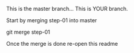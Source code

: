 This is the master branch...
This is YOUR branch.

Start by merging step-01 into master

  git merge step-01

Once the merge is done re-open this readme
